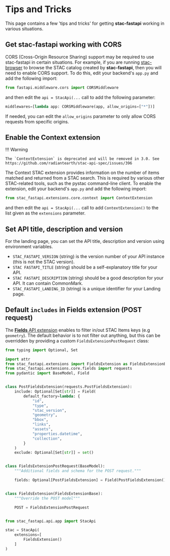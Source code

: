 # Tips and Tricks

This page contains a few 'tips and tricks' for getting **stac-fastapi** working in various situations.

## Get stac-fastapi working with CORS

CORS (Cross-Origin Resource Sharing) support may be required to use stac-fastapi in certain situations.
For example, if you are running [stac-browser](https://github.com/radiantearth/stac-browser) to browse the STAC catalog created by **stac-fastapi**, then you will need to enable CORS support.
To do this, edit your backend's `app.py` and add the following import:

```python
from fastapi.middleware.cors import CORSMiddleware
```

and then edit the `api = StacApi(...` call to add the following parameter:

```python
middlewares=[lambda app: CORSMiddleware(app, allow_origins=["*"])]
```

If needed, you can edit the `allow_origins` parameter to only allow CORS requests from specific origins.

## Enable the Context extension

!!! Warning

    The `ContextExtension` is deprecated and will be removed in 3.0. See https://github.com/radiantearth/stac-api-spec/issues/396

The Context STAC extension provides information on the number of items matched and returned from a STAC search.
This is required by various other STAC-related tools, such as the pystac command-line client.
To enable the extension, edit your backend's `app.py` and add the following import:

```python
from stac_fastapi.extensions.core.context import ContextExtension
```


and then edit the `api = StacApi(...` call to add `ContextExtension()` to the list given as the `extensions` parameter.

## Set API title, description and version

For the landing page, you can set the API title, description and version using environment variables.

- `STAC_FASTAPI_VERSION` (string) is the version number of your API instance (this is not the STAC version).
- `STAC FASTAPI_TITLE` (string) should be a self-explanatory title for your API.
- `STAC FASTAPI_DESCRIPTION` (string) should be a good description for your API. It can contain CommonMark.
- `STAC_FASTAPI_LANDING_ID` (string) is a unique identifier for your Landing page.


## Default `includes` in Fields extension (POST request)

The [**Fields** API extension](https://github.com/stac-api-extensions/fields) enables to filter in/out STAC Items keys (e.g `geometry`). The default behavior is to not filter out anything, but this can be overridden by providing a custom `FieldsExtensionPostRequest` class:

```python
from typing import Optional, Set

import attr
from stac_fastapi.extensions import FieldsExtension as FieldsExtensionBase
from stac_fastapi.extensions.core.fields import requests
from pydantic import BaseModel, Field


class PostFieldsExtension(requests.PostFieldsExtension):
    include: Optional[Set[str]] = Field(
        default_factory=lambda: {
            "id",
            "type",
            "stac_version",
            "geometry",
            "bbox",
            "links",
            "assets",
            "properties.datetime",
            "collection",
        }
    )
    exclude: Optional[Set[str]] = set()


class FieldsExtensionPostRequest(BaseModel):
    """Additional fields and schema for the POST request."""

    fields: Optional[PostFieldsExtension] = Field(PostFieldsExtension())


class FieldsExtension(FieldsExtensionBase):
    """Override the POST model"""

    POST = FieldsExtensionPostRequest


from stac_fastapi.api.app import StacApi

stac = StacApi(
    extensions=[
        FieldsExtension()
    ]
)
```
